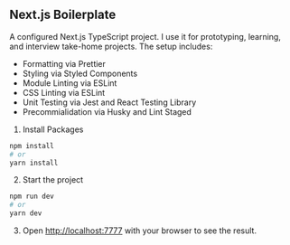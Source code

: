 ## Next.js Boilerplate

A configured Next.js TypeScript project. I use it for prototyping, learning, and interview take-home projects. The setup includes:

- Formatting via Prettier
- Styling via Styled Components
- Module Linting via ESLint
- CSS Linting via ESLint
- Unit Testing via Jest and React Testing Library
- Precommialidation via Husky and Lint Staged

1. Install Packages

```bash
npm install
# or
yarn install
```

2. Start the project

```bash
npm run dev
# or
yarn dev
```

3. Open [http://localhost:7777](http://localhost:7777) with your browser to see the result.
